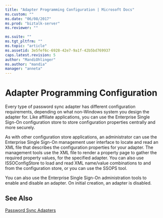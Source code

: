 ```yaml
---
title: "Adapter Programming Configuration | Microsoft Docs"
ms.custom: ""
ms.date: "06/08/2017"
ms.prod: "biztalk-server"
ms.reviewer: ""

ms.suite: ""
ms.tgt_pltfrm: ""
ms.topic: "article"
ms.assetid: 3e5fef6c-6928-42e7-9a1f-42b5bd769937
caps.latest.revision: 5
author: "MandiOhlinger"
ms.author: "mandia"
manager: "anneta"
---
```

# Adapter Programming Configuration
Every type of password sync adapter has different configuration requirements, depending on what non-Windows system you design the adapter for. Like affiliate applications, you can use the Enterprise Single Sign-On configuration store to store configuration properties centrally and more securely.  
  
 As with other configuration store applications, an administrator can use the Enterprise Single Sign-On management user interface to locate and read an XML file that describes the configuration properties for your adapter. The management tools use the XML file to render a property page to gather the required property values, for the specified adapter. You can also use ISSOConfigStore to load and read XML name/value combinations to and from the configuration store, or you can use the SSOPS tool.  
  
 You can also use the Enterprise Single Sign-On administration tools to enable and disable an adapter. On initial creation, an adapter is disabled.  
  
## See Also  
 [Password Sync Adapters](../core/password-sync-adapters.md)